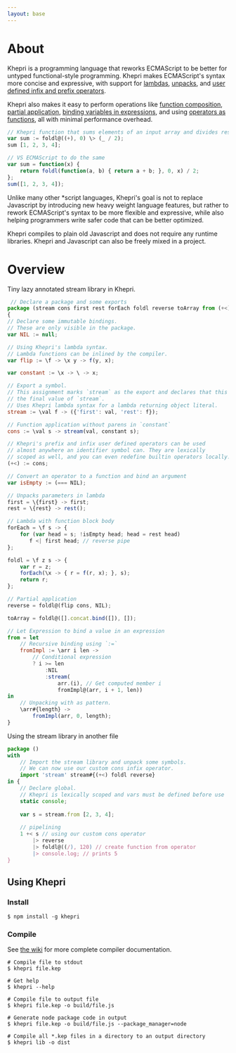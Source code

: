 ```yaml
---
layout: base
---
```


# About
Khepri is a programming language that reworks ECMAScript to be better for untyped
functional-style programming. Khepri makes ECMAScript's syntax more concise and expressive,
with support for [lambdas](https://github.com/mattbierner/khepri/wiki/functions),
[unpacks](https://github.com/mattbierner/khepri/wiki/unpack-patterns),
and [user defined infix and prefix operators](https://github.com/mattbierner/khepri/wiki/User-Defined-Operators).

Khepri also makes it easy to perform operations like
[function composition](https://github.com/mattbierner/khepri/wiki/Symbols-and-Operators#-and----forward-composition-operator),
[partial application](https://github.com/mattbierner/khepri/wiki/Symbols-and-Operators#---partial-application-operator),
[binding variables in expressions](https://github.com/mattbierner/khepri/wiki/let-expression),
and using [operators as functions](https://github.com/mattbierner/khepri/wiki/operator-to-function),
all with minimal performance overhead.

```javascript
// Khepri function that sums elements of an input array and divides result by 2
var sum := foldl@((+), 0) \> (_ / 2);
sum [1, 2, 3, 4];

// VS ECMAScript to do the same
var sum = function(x) {
    return foldl(function(a, b) { return a + b; }, 0, x) / 2;
};
sum([1, 2, 3, 4]);
```

Unlike many other *script languages, Khepri's goal is not to replace Javascript
by introducing new heavy weight language features, but rather to rework ECMAScript's
syntax to be more flexible and expressive, while also helping programmers write
safer code that can be better optimized.

Khepri compiles to plain old Javascript and does not require any runtime
libraries. Khepri and Javascript can also be freely mixed in a project.

# Overview
Tiny lazy annotated stream library in Khepri.

```javascript
 // Declare a package and some exports
package (stream cons first rest forEach foldl reverse toArray from (+<))
{
// Declare some immutable bindings.
// These are only visible in the package.
var NIL := null;

// Using Khepri's lambda syntax.
// Lambda functions can be inlined by the compiler.
var flip := \f -> \x y -> f(y, x);

var constant := \x -> \ -> x;

// Export a symbol.
// This assignment marks `stream` as the export and declares that this is
// the final value of `stream`.
// Uses Khepri lambda syntax for a lambda returning object literal.
stream := \val f -> ({'first': val, 'rest': f});

// Function application without parens in `constant`
cons := \val s -> stream(val, constant s);

// Khepri's prefix and infix user defined operators can be used
// almost anywhere an identifier symbol can. They are lexically
// scoped as well, and you can even redefine builtin operators locally.
(+<) := cons;

// Convert an operator to a function and bind an argument
var isEmpty := (=== NIL);

// Unpacks parameters in lambda
first = \{first} -> first;
rest = \{rest} -> rest();

// Lambda with function block body
forEach = \f s -> {
    for (var head = s; !isEmpty head; head = rest head)
       f <| first head; // reverse pipe
};

foldl = \f z s -> {
    var r = z;
    forEach(\x -> { r = f(r, x); }, s);
    return r;
};

// Partial application
reverse = foldl@(flip cons, NIL);

toArray = foldl@([].concat.bind([]), []);

// Let Expression to bind a value in an expression
from = let
    // Recursive binding using `:=`
    fromImpl := \arr i len ->
        // Conditional expression
        ? i >= len
            :NIL
            :stream(
                arr.(i), // Get computed member i
                fromImpl@(arr, i + 1, len))
in
    // Unpacking with as pattern.
    \arr#{length} ->
        fromImpl(arr, 0, length);
}
```

Using the stream library in another file

```javascript
package ()
with
    // Import the stream library and unpack some symbols.
    // We can now use our custom cons infix operator.
    import 'stream' stream#{(+<) foldl reverse}
in {
    // Declare global.
    // Khepri is lexically scoped and vars must be defined before use
    static console;
    
    var s = stream.from [2, 3, 4];
    
    // pipelining
    1 +< s // using our custom cons operator
        |> reverse
        |> foldl@((/), 120) // create function from operator
        |> console.log; // prints 5
}
```

## Using Khepri

### Install

```
$ npm install -g khepri
```

### Compile
See [the wiki](https://github.com/mattbierner/khepri/wiki/compiler) for more complete
compiler documentation.

```
# Compile file to stdout
$ khepri file.kep

# Get help
$ khepri --help

# Compile file to output file
$ khepri file.kep -o build/file.js

# Generate node package code in output
$ khepri file.kep -o build/file.js --package_manager=node

# Compile all *.kep files in a directory to an output directory
$ khepri lib -o dist
```

